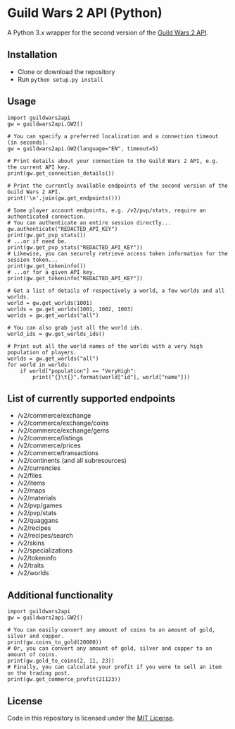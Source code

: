 # Guild Wars 2 API (Python)
A Python 3.x wrapper for the second version of the <a href="https://wiki.guildwars2.com/wiki/API:Main" target="_blank">Guild Wars 2 API</a>.

## Installation

- Clone or download the repository
- Run `python setup.py install`

## Usage

    import guildwars2api
    gw = guildwars2api.GW2()
    
    # You can specify a preferred localization and a connection timeout (in seconds).
    gw = guildwars2api.GW2(language="EN", timeout=5)
    
    # Print details about your connection to the Guild Wars 2 API, e.g. the current API key.
    print(gw.get_connection_details())
    
    # Print the currently available endpoints of the second version of the Guild Wars 2 API.
    print('\n'.join(gw.get_endpoints()))
    
    # Some player account endpoints, e.g. /v2/pvp/stats, require an authenticated connection.
    # You can authenticate an entire session directly...
    gw.authenticate("REDACTED_API_KEY")
    print(gw.get_pvp_stats())
    # ...or if need be.
    print(gw.get_pvp_stats("REDACTED_API_KEY"))
    # Likewise, you can securely retrieve access token information for the session token...
    print(gw.get_tokeninfo())
    # ...or for a given API key.
    print(gw.get_tokeninfo("REDACTED_API_KEY"))
    
    # Get a list of details of respectively a world, a few worlds and all worlds.
    world = gw.get_worlds(1001)
    worlds = gw.get_worlds(1001, 1002, 1003)
    worlds = gw.get_worlds("all")
    
    # You can also grab just all the world ids.
    world_ids = gw.get_worlds_ids()
    
    # Print out all the world names of the worlds with a very high population of players.
    worlds = gw.get_worlds("all")
    for world in worlds:
        if world["population"] == "VeryHigh":
            print("{}\t{}".format(world["id"], world["name"]))

## List of currently supported endpoints

- /v2/commerce/exchange
- /v2/commerce/exchange/coins
- /v2/commerce/exchange/gems
- /v2/commerce/listings
- /v2/commerce/prices
- /v2/commerce/transactions
- /v2/continents (and all subresources)
- /v2/currencies
- /v2/files
- /v2/items
- /v2/maps
- /v2/materials
- /v2/pvp/games
- /v2/pvp/stats
- /v2/quaggans
- /v2/recipes
- /v2/recipes/search
- /v2/skins
- /v2/specializations
- /v2/tokeninfo
- /v2/traits
- /v2/worlds

## Additional functionality

    import guildwars2api
    gw = guildwars2api.GW2()
    
    # You can easily convert any amount of coins to an amount of gold, silver and copper.
    print(gw.coins_to_gold(20000))
    # Or, you can convert any amount of gold, silver and copper to an amount of coins.
    print(gw.gold_to_coins(2, 11, 23))
    # Finally, you can calculate your profit if you were to sell an item on the trading post.
    print(gw.get_commerce_profit(21123))

## License

Code in this repository is licensed under the [MIT License](LICENSE).